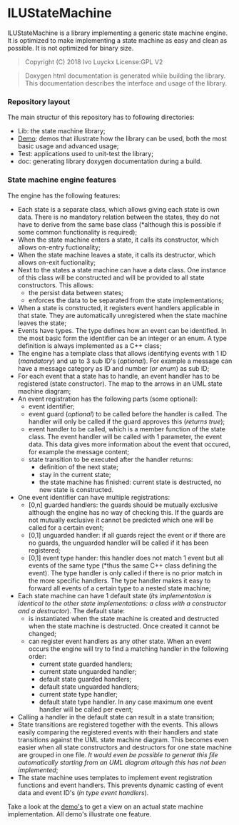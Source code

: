 # ILUStateMachine
   ILUStateMachine is a library implementing a generic state machine engine. It is optimized to make implementing a state machine as easy and clean as possible. It is not optimized for binary size.

   > Copyright (C) 2018 Ivo Luyckx
   > License:GPL V2

   > Doxygen html documentation is generated while building the library.
   > This documentation describes the interface and usage of the library.

   ### Repository layout
   The main structur of this repository has to following directories:
   * Lib: the state machine library;
   * [Demo](https://github.com/ivo1971/ILUStateMachine/blob/master/Demo/README.md): demos that illustrate how the library can be used, both the most basic usage and advanced usage;
   * Test: applications used to unit-test the library;
   * doc: generating library doxygen documentation during a build.

   ### State machine engine features
   The engine has the following features:
   * Each state is a separate class, which allows giving each state is own data. There is no mandatory relation between the states, they do not have to derive from the same base class (*although this is possible if some common functionality is required);
   * When the state machine enters a state, it calls its constructor, which allows on-entry fuctionality;
   * When the state machine leaves a state, it calls its destructor, which allows on-exit fuctionality;
   * Next to the states a state machine can have a data class. One instance of this class will be constructed and will be provided to all state constructors. This allows:
      * the persist data between states;
      * enforces the data to be separated from the state implementations;
   * When a state is constructed, it registers event handlers applicable in that state. They are automatically unregistered when the state machine leaves the state;
   * Events have types. The type defines how an event can be identified. In the most basic form the identifier can be an integer or an enum. A type definition is always implemented as a C++ class; 
   * The engine has a template class that allows identifying events with 1 ID (*mandatory*) and up to 3 sub ID's (*optional*). For example a message can have a message category as ID and number (*or enum*) as sub ID; 
   * For each event that a state has to handle, an event handler has to be registered (state constructor). The map to the arrows in an UML state machine diagram;
   * An event registration has the following parts (some optional):
      * event identifier;
      * event guard (*optional*) to be called before the handler is called. The handler will only be called if the guard approves this (*returns true*);
      * event handler to be called, which is a member function of the state class. The event handler will be called with 1 parameter, the event data. This data gives more information about the event that occured, for example the message content;
      * state transition to be executed after the handler returns:
        * definition of the next state;
        * stay in the current state;
        * the state machine has finished: current state is destructed, no new state is constructed.
   * One event identifier can have multiple registrations:
      * [0,n] guarded handlers: the guards should be mutually exclusive although the engine has no way of checking this. If the guards are not mutually exclusive it cannot be predicted which one will be called for a certain event;
      * [0,1] unguarded handler: if all guards reject the event or if there are no guards, the unguarded handler will be called if it has been registered;
      * [0,1] event type hander: this handler does not match 1 event but all events of the same type (*thus the same C++ class defining the event). The type handler is only called if there is no prior match in the more specific handlers.
        The type handler makes it easy to forward all events of a certain type to a nested state machine;
   * Each state machine can have 1 default state (*its implementation is identical to the other state implementations: a class with a constructor and a destructor*). The default state:
      * is instantiated when the state machine is created and destructed when the state machine is destructed. Once created it cannot be changed;
      * can register event handlers as any other state. When an event occurs the engine will try to find a matching handler in the following order:
         * current state guarded handlers;
         * current state unguarded handler;
         * default state guarded handlers;
         * default state unguarded handlers;
         * current state type handler;
         * default state type handler.
        In any case maximum one event handler will be called per event;
   * Calling a handler in the default state can result in a state transition;
   * State transitions are registered together with the events. This allows easily comparing the registered events with their handlers and state transitions against the UML state machine diagram. This becomes even easier when all state constructors and destructors for one state machine are grouped in one file. *It would even be possible to generat this file automatically starting from an UML diagram altough this has not been implemented*;
   * The state machine uses templates to implement event registration functions and event handlers. This prevents dynamic casting of event data and event ID's (*in type event handlers*).

   Take a look at the [demo's](https://github.com/ivo1971/ILUStateMachine/blob/master/Demo/README.md) to get a view on an actual state machine implementation. All demo's illustrate one feature.
  
